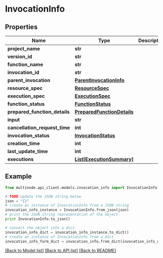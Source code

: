 # InvocationInfo


## Properties
Name | Type | Description | Notes
------------ | ------------- | ------------- | -------------
**project_name** | **str** |  | 
**version_id** | **str** |  | 
**function_name** | **str** |  | 
**invocation_id** | **str** |  | 
**parent_invocation** | [**ParentInvocationInfo**](ParentInvocationInfo.md) |  | 
**resource_spec** | [**ResourceSpec**](ResourceSpec.md) |  | 
**execution_spec** | [**ExecutionSpec**](ExecutionSpec.md) |  | 
**function_status** | [**FunctionStatus**](FunctionStatus.md) |  | 
**prepared_function_details** | [**PreparedFunctionDetails**](PreparedFunctionDetails.md) |  | 
**input** | **str** |  | 
**cancellation_request_time** | **int** |  | 
**invocation_status** | [**InvocationStatus**](InvocationStatus.md) |  | 
**creation_time** | **int** |  | 
**last_update_time** | **int** |  | 
**executions** | [**List[ExecutionSummary]**](ExecutionSummary.md) |  | 

## Example

```python
from multinode.api_client.models.invocation_info import InvocationInfo

# TODO update the JSON string below
json = "{}"
# create an instance of InvocationInfo from a JSON string
invocation_info_instance = InvocationInfo.from_json(json)
# print the JSON string representation of the object
print InvocationInfo.to_json()

# convert the object into a dict
invocation_info_dict = invocation_info_instance.to_dict()
# create an instance of InvocationInfo from a dict
invocation_info_form_dict = invocation_info.from_dict(invocation_info_dict)
```
[[Back to Model list]](../README.md#documentation-for-models) [[Back to API list]](../README.md#documentation-for-api-endpoints) [[Back to README]](../README.md)


